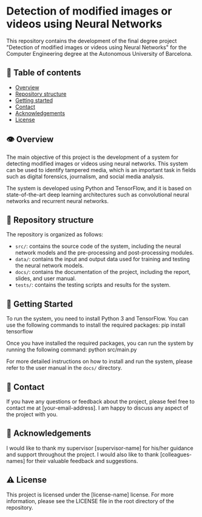 # Detection of modified images or videos using Neural Networks

This repository contains the development of the final degree project "Detection of modified images or videos using Neural Networks" for the Computer Engineering degree at the Autonomous University of Barcelona.

## :abacus: Table of contents

- [Overview](#overview)
- [Repository structure](#repository-structure)
- [Getting started](#getting-started)
- [Contact](#contact)
- [Acknowledgements](#acknowledgements)
- [License](#license)

## :eye: Overview

The main objective of this project is the development of a system for detecting modified images or videos using neural networks. This system can be used to identify tampered media, which is an important task in fields such as digital forensics, journalism, and social media analysis.

The system is developed using Python and TensorFlow, and it is based on state-of-the-art deep learning architectures such as convolutional neural networks and recurrent neural networks.

## :key: Repository structure

The repository is organized as follows:

- `src/`: contains the source code of the system, including the neural network models and the pre-processing and post-processing modules.
- `data/`: contains the input and output data used for training and testing the neural network models.
- `docs/`: contains the documentation of the project, including the report, slides, and user manual.
- `tests/`: contains the testing scripts and results for the system.

## 	:toolbox: Getting Started

To run the system, you need to install Python 3 and TensorFlow. You can use the following commands to install the required packages:
pip install tensorflow

Once you have installed the required packages, you can run the system by running the following command:
python src/main.py


For more detailed instructions on how to install and run the system, please refer to the user manual in the `docs/` directory.

## :handshake: Contact

If you have any questions or feedback about the project, please feel free to contact me at [your-email-address]. I am happy to discuss any aspect of the project with you.

## :gem: Acknowledgements

I would like to thank my supervisor [supervisor-name] for his/her guidance and support throughout the project. I would also like to thank [colleagues-names] for their valuable feedback and suggestions.

## :warning: License

This project is licensed under the [license-name] license. For more information, please see the LICENSE file in the root directory of the repository.

